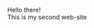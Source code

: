 Hello there!                                                                                                            
This is my second web-site
